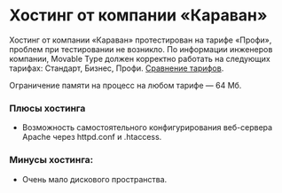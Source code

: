 # Хостинг от компании «Караван»

Хостинг от компании «Караван» протестирован на тарифе «Профи», проблем при тестировании не возникло. По информации инженеров компании, Movable Type должен корректно работать на следующих тарифах: Стандарт, Бизнес, Профи. [Сравнение тарифов](http://www.caravan.ru/services/virtual/compare/).

Ограничение памяти на процесс на любом тарифе — 64 Мб.

### Плюсы хостинга

* Возможность самостоятельного конфигурирования веб-сервера Apache через httpd.conf и .htaccess.

### Минусы хостинга:

* Очень мало дискового пространства.
